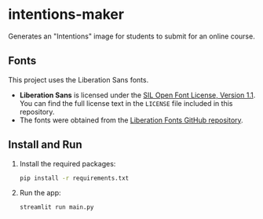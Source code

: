 # intentions-maker

Generates an "Intentions" image for students to submit for an online course.

## Fonts

This project uses the Liberation Sans fonts.

- **Liberation Sans** is licensed under the [SIL Open Font License, Version 1.1](https://scripts.sil.org/OFL). You can find the full license text in the `LICENSE` file included in this repository.
- The fonts were obtained from the [Liberation Fonts GitHub repository](https://github.com/liberationfonts/liberation-fonts).

## Install and Run

1. Install the required packages:
   ```sh
   pip install -r requirements.txt
2. Run the app:
   ```sh
   streamlit run main.py